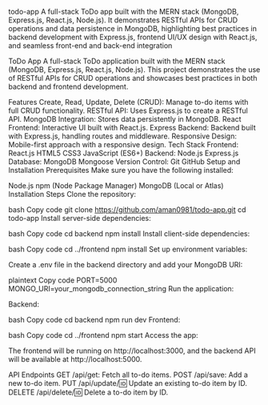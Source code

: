 todo-app
A full-stack ToDo app built with the MERN stack (MongoDB, Express.js, React.js, Node.js). It demonstrates RESTful APIs for CRUD operations and data persistence in MongoDB, highlighting best practices in backend development with Express.js, frontend UI/UX design with React.js, and seamless front-end and back-end integration

ToDo App A full-stack ToDo application built with the MERN stack (MongoDB, Express.js, React.js, Node.js). This project demonstrates the use of RESTful APIs for CRUD operations and showcases best practices in both backend and frontend development.

Features Create, Read, Update, Delete (CRUD): Manage to-do items with full CRUD functionality. RESTful API: Uses Express.js to create a RESTful API. MongoDB Integration: Stores data persistently in MongoDB. React Frontend: Interactive UI built with React.js. Express Backend: Backend built with Express.js, handling routes and middleware. Responsive Design: Mobile-first approach with a responsive design. Tech Stack Frontend: React.js HTML5 CSS3 JavaScript (ES6+) Backend: Node.js Express.js Database: MongoDB Mongoose Version Control: Git GitHub Setup and Installation Prerequisites Make sure you have the following installed:

Node.js npm (Node Package Manager) MongoDB (Local or Atlas) Installation Steps Clone the repository:

bash Copy code git clone https://github.com/aman0981/todo-app.git cd todo-app Install server-side dependencies:

bash Copy code cd backend npm install Install client-side dependencies:

bash Copy code cd ../frontend npm install Set up environment variables:

Create a .env file in the backend directory and add your MongoDB URI:

plaintext Copy code PORT=5000 MONGO_URI=your_mongodb_connection_string Run the application:

Backend:

bash Copy code cd backend npm run dev Frontend:

bash Copy code cd ../frontend npm start Access the app:

The frontend will be running on http://localhost:3000, and the backend API will be available at http://localhost:5000.

API Endpoints GET /api/get: Fetch all to-do items. POST /api/save: Add a new to-do item. PUT /api/update/:id: Update an existing to-do item by ID. DELETE /api/delete/:id: Delete a to-do item by ID.
